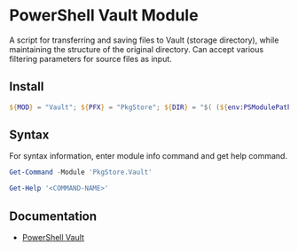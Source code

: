 # PowerShell Vault Module

A script for transferring and saving files to Vault (storage directory), while maintaining the structure of the original directory. Can accept various filtering parameters for source files as input.

## Install

```powershell
${MOD} = "Vault"; ${PFX} = "PkgStore"; ${DIR} = "$( (${env:PSModulePath} -split ';')[0] )"; Invoke-WebRequest "https://github.com/pkgstore/pwsh-${MOD}/archive/refs/heads/main.zip" -OutFile "${DIR}\${MOD}.zip"; Expand-Archive -Path "${DIR}\${MOD}.zip" -DestinationPath "${DIR}"; if ( Test-Path -Path "${DIR}\${PFX}.${MOD}" ) { Remove-Item -Path "${DIR}\${PFX}.${MOD}" -Recurse -Force }; Rename-Item -Path "${DIR}\pwsh-${MOD}-main" -NewName "${DIR}\${PFX}.${MOD}"; Remove-Item -Path "${DIR}\${MOD}.zip";
```

## Syntax

For syntax information, enter module info command and get help command.

```powershell
Get-Command -Module 'PkgStore.Vault'
```

```powershell
Get-Help '<COMMAND-NAME>'
```

## Documentation

- [PowerShell Vault](https://lib.onl/ru/articles/2023/10/4c7aba7c-f5a6-589a-9975-fdb16f2e2862/)
